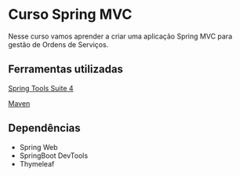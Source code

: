 # Curso Spring MVC

Nesse curso vamos aprender a criar uma aplicação Spring MVC para gestão de Ordens de Serviços.

## Ferramentas utilizadas

[Spring Tools Suite 4](https://spring.io/tools)

[Maven](https://maven.apache.org/download.cgi)

## Dependências

* Spring Web
* SpringBoot DevTools
* Thymeleaf